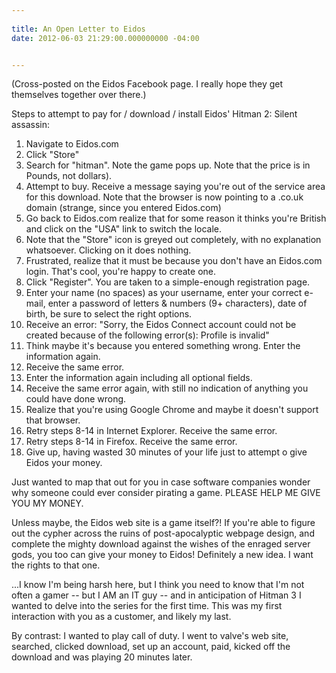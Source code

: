 ```yaml
---
 
title: An Open Letter to Eidos
date: 2012-06-03 21:29:00.000000000 -04:00


---
```


(Cross-posted on the Eidos Facebook page. I really hope they get themselves together over there.)

Steps to attempt to pay for / download / install Eidos' Hitman 2: Silent assassin:

1. Navigate to Eidos.com
1. Click "Store"
1. Search for "hitman". Note the game pops up. Note that the price is in Pounds, not dollars).
1. Attempt to buy. Receive a message saying you're out of the service area for this download. Note that the browser is now pointing to a .co.uk domain (strange, since you entered Eidos.com)
1. Go back to Eidos.com realize that for some reason it thinks you're British and click on the "USA" link to switch the locale.
1. Note that the "Store" icon is greyed out completely, with no explanation whatsoever. Clicking on it does nothing.
1. Frustrated, realize that it must be because you don't have an Eidos.com login. That's cool, you're happy to create one.
1. Click "Register". You are taken to a simple-enough registration page.
1. Enter your name (no spaces) as your username, enter your correct e-mail, enter a password of letters &amp; numbers (9+ characters), date of birth, be sure to select the right options.
1. Receive an error: "Sorry, the Eidos Connect account could not be created because of the following error(s): Profile is invalid"
1. Think maybe it's because you entered something wrong. Enter the information again.
1. Receive the same error.
1. Enter the information again including all optional fields.
1. Receive the same error again, with still no indication of anything you could have done wrong.
1. Realize that you're using Google Chrome and maybe it doesn't support that browser.
1. Retry steps 8-14 in Internet Explorer. Receive the same error.
1. Retry steps 8-14 in Firefox. Receive the same error.
1. Give up, having wasted 30 minutes of your life just to attempt o give Eidos your money.

Just wanted to map that out for you in case software companies wonder why someone could ever consider pirating a game. PLEASE HELP ME GIVE YOU MY MONEY.

Unless maybe, the Eidos web site is a game itself?! If you're able to figure out the cypher across the ruins of post-apocalyptic webpage design, and complete the mighty download against the wishes of the enraged server gods, you too can give your money to Eidos! Definitely a new idea. I want the rights to that one.

...I know I'm being harsh here, but I think you need to know that I'm not often a gamer -- but I AM an IT guy -- and in anticipation of Hitman 3 I wanted to delve into the series for the first time. This was my first interaction with you as a customer, and likely my last.

By contrast: I wanted to play call of duty. I went to valve's web site, searched, clicked download, set up an account, paid, kicked off the download and was playing 20 minutes later.
